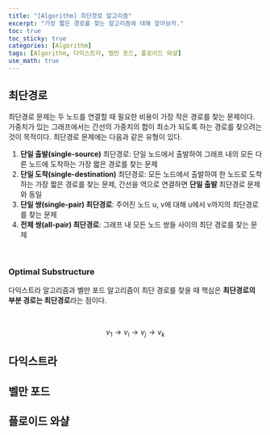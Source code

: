 ```yaml
---
title: "[Algorithm] 최단경로 알고리즘"
excerpt: "가장 짧은 경로를 찾는 알고리즘에 대해 알아보자."
toc: true
toc_sticky: true
categories: [Algorithm]
tags: [Algorithm, 다익스트라, 벨만 포드, 플로이드 와샬]
use_math: true
---
```


## 최단경로
최단경로 문제는 두 노드를 연결할 때 필요한 비용이 가장 작은 경로를 찾는 문제이다. 가중치가 있는 그래프에서는 간선의 가중치의 합이 최소가 되도록 하는 경로를 찾으려는 것이 목적이다. 최단경로 문제에는 다음과 같은 유형이 있다.

1. **단일 출발(single-source)** 최단경로: 단일 노드에서 출발하여 그래프 내의 모든 다른 노드에 도착하는 가장 짧은 경로를 찾는 문제
2. **단일 도착(single-destination)** 최단경로: 모든 노드에서 출발하여 한 노드로 도착하는 가장 짧은 경로를 찾는 문제, 간선을 역으로 연결하면 **단일 출발** 최단경로 문제와 동일
3. **단일 쌍(single-pair) 최단경로**: 주어진 노드 u, v에 대해 u에서 v까지의 최단경로를 찾는 문제
4. **전체 쌍(all-pair) 최단경로**: 그래프 내 모든 노드 쌍들 사이의 최단 경로를 찾는 문제

<br>

### Optimal Substructure
다익스트라 알고리즘과 벨만 포드 알고리즘이 최단 경로를 찾을 때 핵심은 **최단경로의 부분 경로는 최단경로**라는 점이다.

<br>

$$
v_{1}\rightarrow v_{i}\rightarrow v_{j} \rightarrow v_{k}
$$



## 다익스트라

## 벨만 포드

## 플로이드 와샬
